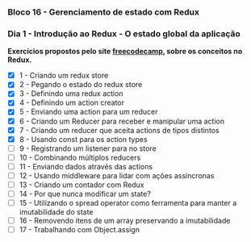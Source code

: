 ### Bloco 16 - Gerenciamento de estado com Redux
### Dia 1 - Introdução ao Redux - O estado global da aplicação

**Exercícios propostos pelo site [freecodecamp](https://www.freecodecamp.org/learn/), sobre os conceitos no Redux.**

- [x] 1 - Criando um redux store
- [x] 2 - Pegando o estado do redux store
- [x] 3 - Definindo uma redux action
- [x] 4 - Definindo um action creator
- [x] 5 - Enviando uma action para um reducer
- [x] 6 - Criando um Reducer para receber e manipular uma action
- [x] 7 - Criando um reducer que aceita actions de tipos distintos
- [x] 8 - Usando const para os action types
- [ ] 9 - Registrando um listener para no store
- [ ] 10 - Combinando múltiplos reducers
- [ ] 11 - Enviando dados através das actions
- [ ] 12 - Usando middleware para lidar com ações assíncronas
- [ ] 13 - Criando um contador com Redux
- [ ] 14 - Por que nunca modificar um state?
- [ ] 15 - Utilizando o spread operator como ferramenta para manter a imutabilidade do state
- [ ] 16 - Removendo itens de um array preservando a imutabilidade
- [ ] 17 - Trabalhando com Object.assign
